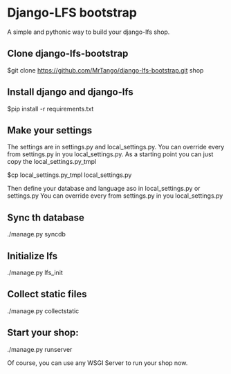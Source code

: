 Django-LFS bootstrap
====================

A simple and pythonic way to build your django-lfs shop.

Clone django-lfs-bootstrap
--------------------------

$git clone https://github.com/MrTango/django-lfs-bootstrap.git shop

Install django and django-lfs
-----------------------------

$pip install -r requirements.txt

Make your settings
------------------

The settings are in settings.py and local_settings.py. You can override every from settings.py in you local_settings.py.
As a starting point you can just copy the local_settings.py_tmpl

$cp local_settings.py_tmpl local_settings.py

Then define your database and language aso in local_settings.py or settings.py
You can override every from settings.py in you local_settings.py

Sync th database
----------------

./manage.py syncdb

Initialize lfs
--------------

./manage.py lfs_init

Collect static files
--------------------

./manage.py collectstatic


Start your shop:
----------------

./manage.py runserver

Of course, you can use any WSGI Server to run your shop now. 

